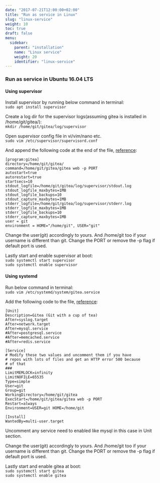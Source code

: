 ```yaml
---
date: "2017-07-21T12:00:00+02:00"
title: "Run as service in Linux"
slug: "linux-service"
weight: 10
toc: true
draft: false
menu:
  sidebar:
    parent: "installation"
    name: "Linux service"
    weight: 20
    identifier: "linux-service"
---
```


### Run as service in Ubuntu 16.04 LTS  
 
#### Using supervisor  

Install supervisor by running below command in terminal:  
```sudo apt install supervisor```  

Create a log dir for the supervisor logs(assuming gitea is installed in /home/git/gitea/):  
```mkdir /home/git/gitea/log/supervisor```  

Open supervisor config file in vi/vim/nano etc.  
```sudo vim /etc/supervisor/supervisord.conf```  

And append the following code at the end of the file, [reference](https://github.com/go-gitea/gitea/blob/master/contrib/supervisor/gitea):  
```
[program:gitea]
directory=/home/git/gitea/
command=/home/git/gitea/gitea web -p PORT
autostart=true
autorestart=true
startsecs=10
stdout_logfile=/home/git/gitea/log/supervisor/stdout.log
stdout_logfile_maxbytes=1MB
stdout_logfile_backups=10
stdout_capture_maxbytes=1MB
stderr_logfile=/home/git/gitea/log/supervisor/stderr.log
stderr_logfile_maxbytes=1MB
stderr_logfile_backups=10
stderr_capture_maxbytes=1MB
user = git
environment = HOME="/home/git", USER="git"
```  

Change the user(git) accordingly to yours. And /home/git too if your username is different than git. Change the PORT or remove the -p flag if default port is used.  

Lastly start and enable supervisor at boot:  
```sudo systemctl start supervisor```  
```sudo systemctl enable supervisor```  

 
#### Using systemd  

Run below command in terminal:  
```sudo vim /etc/systemd/system/gitea.service```  

Add the following code to the file, [reference](https://github.com/go-gitea/gitea/blob/master/contrib/systemd/gitea.service):  
```
[Unit]
Description=Gitea (Git with a cup of tea)
After=syslog.target
After=network.target
After=mysql.service
#After=postgresql.service
#After=memcached.service
#After=redis.service

[Service]
# Modify these two values and uncomment them if you have
# repos with lots of files and get an HTTP error 500 because
# of that
###
LimitMEMLOCK=infinity
LimitNOFILE=65535
Type=simple
User=git
Group=git
WorkingDirectory=/home/git/gitea
ExecStart=/home/git/gitea/gitea web -p PORT
Restart=always
Environment=USER=git HOME=/home/git

[Install]
WantedBy=multi-user.target
```  

Uncomment any service need to enabled like mysql in this case in Unit section.  

Change the user(git) accordingly to yours. And /home/git too if your username is different than git. Change the PORT or remove the -p flag if default port is used.  

Lastly start and enable gitea at boot:  
```sudo systemctl start gitea```  
```sudo systemctl enable gitea```  
